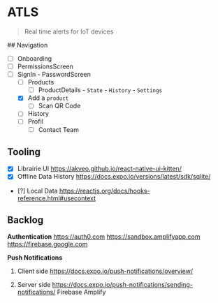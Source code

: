 # ATLS

> Real time alerts for IoT devices

## Navigation

- [ ] Onboarding
- [ ] PermissionsScreen
- [ ] SignIn - PasswordScreen
  - [ ] Products
    - [ ] ProductDetails - `State` - `History` - `Settings`
  - [x] Add a `product`
    - [ ] Scan QR Code
  - [ ] History
  - [ ] Profil
    - [ ] Contact Team

## Tooling

- [x] Librairie UI https://akveo.github.io/react-native-ui-kitten/
- [x] Offline Data History https://docs.expo.io/versions/latest/sdk/sqlite/
- [?] Local Data https://reactjs.org/docs/hooks-reference.html#usecontext

## Backlog

**Authentication**
https://auth0.com
https://sandbox.amplifyapp.com
https://firebase.google.com

**Push Notifications**

1. Client side
   https://docs.expo.io/push-notifications/overview/

2. Server side
   https://docs.expo.io/push-notifications/sending-notifications/
   Firebase
   Amplify
